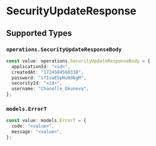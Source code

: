 # SecurityUpdateResponse


## Supported Types

### `operations.SecurityUpdateResponseBody`

```typescript
const value: operations.SecurityUpdateResponseBody = {
  applicationId: "<id>",
  createdAt: "1724584560338",
  password: "sTIvaE5pHu0d6gM",
  securityId: "<id>",
  username: "Chanelle_Okuneva",
};
```

### `models.ErrorT`

```typescript
const value: models.ErrorT = {
  code: "<value>",
  message: "<value>",
};
```

